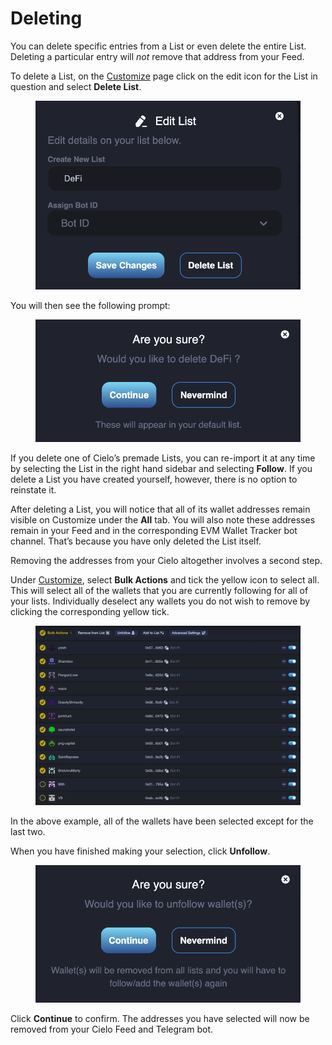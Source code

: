 # Deleting

You can delete specific entries from a List or even delete the entire List. Deleting a particular entry will _not_ remove that address from your Feed.

To delete a List, on the [Customize](https://app.cielo.finance/customize) page click on the edit icon for the List in question and select **Delete List**.

<figure><img src="../.gitbook/assets/unnamed (18).png" alt=""><figcaption></figcaption></figure>

You will then see the following prompt:

<figure><img src="../.gitbook/assets/unnamed (19).png" alt=""><figcaption></figcaption></figure>

If you delete one of Cielo’s premade Lists, you can re-import it at any time by selecting the List in the right hand sidebar and selecting **Follow**. If you delete a List you have created yourself, however, there is no option to reinstate it.

After deleting a List, you will notice that all of its wallet addresses remain visible on Customize under the **All** tab. You will also note these addresses remain in your Feed and in the corresponding EVM Wallet Tracker bot channel. That’s because you have only deleted the List itself.

Removing the addresses from your Cielo altogether involves a second step.

Under [Customize](https://app.cielo.finance/customize), select **Bulk Actions** and tick the yellow icon to select all. This will select all of the wallets that you are currently following for all of your lists. Individually deselect any wallets you do not wish to remove by clicking the corresponding yellow tick.

<figure><img src="../.gitbook/assets/unnamed (20).png" alt=""><figcaption></figcaption></figure>

In the above example, all of the wallets have been selected except for the last two.

When you have finished making your selection, click **Unfollow**.

<figure><img src="../.gitbook/assets/unnamed (21).png" alt=""><figcaption></figcaption></figure>

Click **Continue** to confirm. The addresses you have selected will now be removed from your Cielo Feed and Telegram bot.
